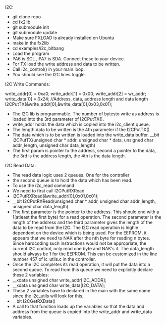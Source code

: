 I2C:

- git clone repo
- cd fx2lib
- git submodule init
- git submodule update
- Make sure FXLOAD is already installed on Ubuntu
- make in the fx2lib
- cd examples/i2c_bitbang
- Load the program 
- PA6 is SCL , PA7 is SDA. Connect these to your device. 
- For TX load the write address and data to be written.
- Call i2c_control() in your main loop.
- You should see the I2C lines toggle.

I2C Write Commands:

write_addr[0] = 0xa0;
write_addr[1] = 0x00;
write_addr[2] = wr_addr;
write_data[0] = 0x24;
//Address, data, address length and data length
I2CPutTX(&write_addr[0],&write_data[0],0x03,0x01);

- The I2C lib is programmable. The number of bytesto write as address is loaded into the 3rd parameter of I2CPutTX().
- write_addr holds the data which is copied into the i2c_client queue.
- The length data to be written is the 4th parameter if the I2CPutTX()
- The data which is to be written is loaded into the write_data buffer. 
__bit I2CPutTX(unsigned char * addr, unsigned char * data, unsigned char addr_length, unsigned char data_length)
- The first param is pointer to the address, second a pointer to the data, the 3rd is the address length, the 4th is the data length.

I2C Read Data:

- The read data logic uses 2 queues. One for the controller
- the second queue is to hold the data which has been read.
- To use the i2c_read command 
- We need to first call I2CPutRXRead
- I2CPutRXRead(&write_addr[0],0x01,0x01);
- __bit I2CPutRXRead(unsigned char * addr, unsigned char addr_length, unsigned char data_length)
- The first parameter is the pointer to the address. This should end with a 1(atleast the first byte) for a read operation. The second parameter is the length of the address and the third parameter gives the length of the data to be read from the I2C. The I2C read operation is highle dependent on the device which is being used. For the EEPROM, it appears that we need to NAK after the nth byte for reading n bytes. Since hardcoding such instructions would not be appropriate, the current I2C control, only read one byte and NAK's it. The data_length should always be 1 for the EEPROM. This can be customized in the line number 457 of ic_utils.c in the controller. 
- Once the I2C completes its read operation, it will put the data into a second queue. To read from this queue we need to explicitly declare these 2 variables:
- __xdata unsigned char write_addr[I2C_ADDR];
- __xdata unsigned char write_data[I2C_DATA];
- These 2 variables have to declared in the main with the same name since the i2c_utils will look for this. 
- __bit I2CGetRXData()
- A call to that function loads up the variables so that the data and address from the queue is copied into the write_addr and write_data 
variables.
	
